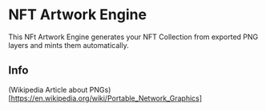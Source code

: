# NFT Artwork Engine

This NFt Artwork Engine generates your NFT Collection from exported PNG layers and mints them automatically.

## Info

(Wikipedia Article about PNGs)[https://en.wikipedia.org/wiki/Portable_Network_Graphics]
